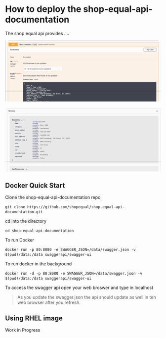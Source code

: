 # How to deploy the shop-equal-api-documentation

The shop equal api provides ....

![Business API](../images/business-api.png)

![Business Model Iamge](../images/business-model.png)

## Docker Quick Start

Clone the shop-equal-api-documentation repo
```
git clone https://github.com/shopequal/shop-equal-api-documentation.git

```
cd into the directory
```
cd shop-equal-api-documentation
```

To run Docker 
```
docker run -p 80:8080 -e SWAGGER_JSON=/data/swagger.json -v $(pwd)/data:/data swaggerapi/swagger-ui
```

To run docker in the background
```
docker run -d -p 80:8080 -e SWAGGER_JSON=/data/swagger.json -v $(pwd)/data:/data swaggerapi/swagger-ui
```

To access the swagger api open your web broswer and type in localhost

> As you update the swagger.json the api should update as well in teh web browser after you refresh.

## Using RHEL image 
Work in Progress